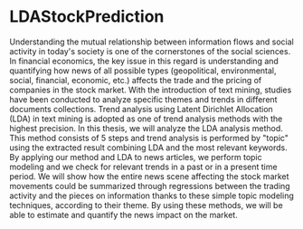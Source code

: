 # LDAStockPrediction
Understanding the mutual relationship between information flows and social activity in today's society is one of the cornerstones of the social sciences. In financial economics, the key issue in this regard is understanding and quantifying how news of all possible types (geopolitical, environmental, social, financial, economic, etc.) affects the trade and the pricing of companies in the stock market. With the introduction of text mining, studies have been conducted to analyze specific themes and trends in different documents collections. Trend analysis using Latent Dirichlet Allocation (LDA) in text mining is adopted as one of trend analysis methods with the highest precision. In this thesis, we will analyze the LDA analysis method. This method consists of 5 steps and trend analysis is performed by "topic" using the extracted result combining LDA and the most relevant keywords. By applying our method and LDA to news articles, we perform topic modeling and we check for relevant trends in a past or in a present time period. We will show how the entire news scene affecting the stock market movements could be summarized through regressions between the trading activity and the pieces on information thanks to these simple topic modeling techniques, according to their theme. By using these methods, we will be able to estimate and quantify the news impact on the market.
